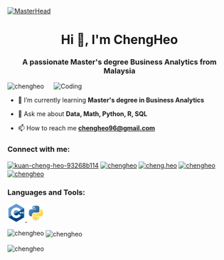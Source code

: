<img align="center">[![MasterHead](https://www.womenintech.co.uk/wp-content/uploads/2019/05/business-analyst.jpg)](https://chengheo.io)
<h1 align="center">Hi 👋, I'm ChengHeo</h1>
<h3 align="center">A passionate Master's degree Business Analytics from Malaysia</h3>
<img align="right" alt="Coding" width="400" src="https://capturly.com/blog/wp-content/uploads/2018/02/Data-Website-Analytics.gif">

<p align="left"> <img src="https://komarev.com/ghpvc/?username=chengheo&label=Profile%20views&color=0e75b6&style=flat" alt="chengheo" /> </p>

- 🌱 I’m currently learning **Master's degree in Business Analytics**

- 💬 Ask me about **Data, Math, Python, R, SQL**

- 📫 How to reach me **chengheo96@gmail.com**

<h3 align="left">Connect with me:</h3>
<p align="left">
<a href="https://linkedin.com/in/kuan-cheng-heo-93268b114" target="blank"><img align="center" src="https://raw.githubusercontent.com/rahuldkjain/github-profile-readme-generator/master/src/images/icons/Social/linked-in-alt.svg" alt="kuan-cheng-heo-93268b114" height="30" width="40" /></a>
<a href="https://kaggle.com/chengheo" target="blank"><img align="center" src="https://raw.githubusercontent.com/rahuldkjain/github-profile-readme-generator/master/src/images/icons/Social/kaggle.svg" alt="chengheo" height="30" width="40" /></a>
<a href="https://fb.com/cheng.heo" target="blank"><img align="center" src="https://raw.githubusercontent.com/rahuldkjain/github-profile-readme-generator/master/src/images/icons/Social/facebook.svg" alt="cheng.heo" height="30" width="40" /></a>
<a href="https://instagram.com/chengheo" target="blank"><img align="center" src="https://raw.githubusercontent.com/rahuldkjain/github-profile-readme-generator/master/src/images/icons/Social/instagram.svg" alt="chengheo" height="30" width="40" /></a>
<a href="https://www.youtube.com/c/chengheo" target="blank"><img align="center" src="https://raw.githubusercontent.com/rahuldkjain/github-profile-readme-generator/master/src/images/icons/Social/youtube.svg" alt="chengheo" height="30" width="40" /></a>
</p>

<h3 align="left">Languages and Tools:</h3>
<p align="left"> <a href="https://www.w3schools.com/cpp/" target="_blank" rel="noreferrer"> <img src="https://raw.githubusercontent.com/devicons/devicon/master/icons/cplusplus/cplusplus-original.svg" alt="cplusplus" width="40" height="40"/> </a> <a href="https://www.python.org" target="_blank" rel="noreferrer"> <img src="https://raw.githubusercontent.com/devicons/devicon/master/icons/python/python-original.svg" alt="python" width="40" height="40"/> </a> </p>

<p><img align="left" src="https://github-readme-stats.vercel.app/api/top-langs?username=chengheo&show_icons=true&locale=en&layout=compact" alt="chengheo" /></p>

<p>&nbsp;<img align="center" src="https://github-readme-stats.vercel.app/api?username=chengheo&show_icons=true&locale=en" alt="chengheo" /></p>

<p><img align="center" src="https://github-readme-streak-stats.herokuapp.com/?user=chengheo&" alt="chengheo" /></p>

